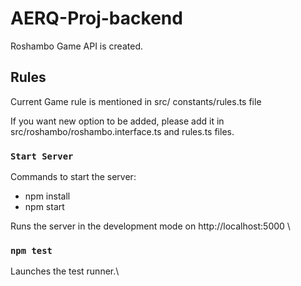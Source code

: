# AERQ-Proj-backend

Roshambo Game API is created.

## Rules

Current Game rule is mentioned in src/ constants/rules.ts file

If you want new option to be added, please add it in src/roshambo/roshambo.interface.ts and rules.ts files.

### `Start Server`

Commands to start the server:

- npm install
- npm start

Runs the server in the development mode on http://localhost:5000 \

### `npm test`

Launches the test runner.\
